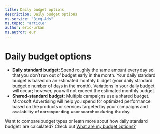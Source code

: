 ```yaml
---
title: Daily budget options
description: Daily budget options
ms.service: "Bing-Ads"
ms.topic: "article"
author: eric-urban
ms.author: eur
---
```


# Daily budget options

- **Daily standard budget:** Spend roughly the same amount every day so that you don’t run out of budget early in the month. Your daily standard budget is based on an estimated monthly budget (your daily standard budget x number of days in the month). Variations in your       daily budget will occur; however, you will not exceed the estimated monthly budget.
- **Shared-standard budget:** Multiple campaigns use a shared budget. Microsoft Advertising will help you spend for optimized performance based on the products or services targeted by your campaigns and availability of corresponding user searches during the day.

Want to compare budget types or learn more about how daily standard budgets are calculated? Check out [What are my budget options?](../hlp_BA_CONC_AboutBudgetType.md)


